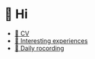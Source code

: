 # 👋 Hi
- [📄 CV](resume/)
- [🚴 Interesting experiences](experiences/)
- [📅 Daily rocording](daily-motes/)
